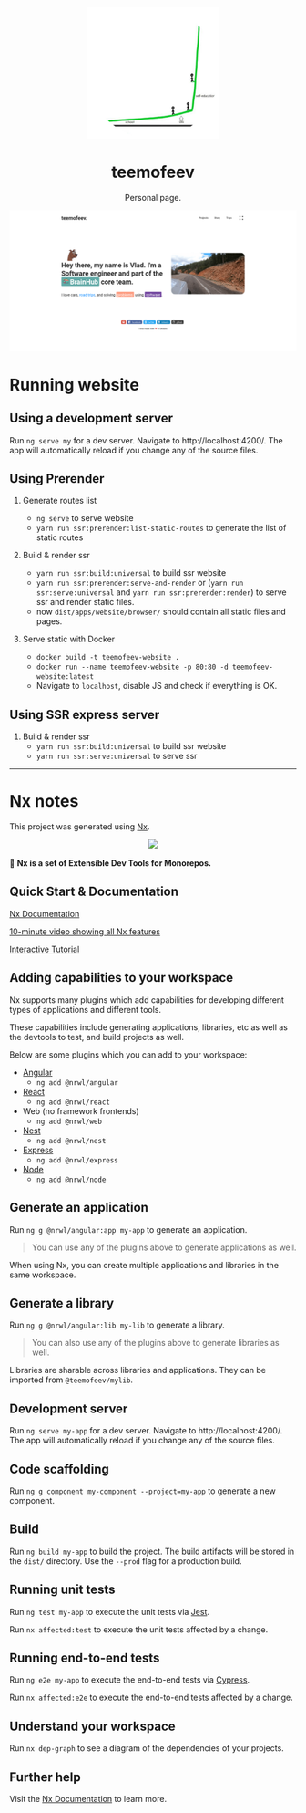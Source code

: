 <p align="center">
  <a href="http://ng.ant.design">
  <img src="./apps/website/src/assets/favicon.png" width="230">
  </a>
</p>

<h1 align="center">
<b>teemofeev</b>
</h1>


<div align="center">
Personal page.
</div>

![Website screenshot](./apps/website/src/assets/screenshot.png)


# Running website

## Using a development server

Run `ng serve my` for a dev server. Navigate to http://localhost:4200/. The app will automatically reload if you change any of the source files.


## Using Prerender

1. Generate routes list
   - `ng serve` to serve website
   - `yarn run ssr:prerender:list-static-routes` to generate the list of static routes

2. Build & render ssr
   - `yarn run ssr:build:universal` to build ssr website
   - `yarn run ssr:prerender:serve-and-render` or (`yarn run ssr:serve:universal` and `yarn run ssr:prerender:render`) to serve ssr and render static files.
   - now `dist/apps/website/browser/` should contain all static files and pages.

3. Serve static with Docker
   - `docker build -t teemofeev-website .`
   - `docker run --name teemofeev-website -p 80:80 -d teemofeev-website:latest`
   - Navigate to `localhost`, disable JS and check if everything is OK.


## Using SSR express server

1. Build & render ssr
   - `yarn run ssr:build:universal` to build ssr website
   - `yarn run ssr:serve:universal` to serve ssr

---

# Nx notes

This project was generated using [Nx](https://nx.dev).

<p align="center"><img src="https://raw.githubusercontent.com/nrwl/nx/master/nx-logo.png" width="450"></p>

🔎 **Nx is a set of Extensible Dev Tools for Monorepos.**

## Quick Start & Documentation

[Nx Documentation](https://nx.dev/angular)

[10-minute video showing all Nx features](https://nx.dev/angular/getting-started/what-is-nx)

[Interactive Tutorial](https://nx.dev/angular/tutorial/01-create-application)


## Adding capabilities to your workspace

Nx supports many plugins which add capabilities for developing different types of applications and different tools.

These capabilities include generating applications, libraries, etc as well as the devtools to test, and build projects as well.

Below are some plugins which you can add to your workspace:

- [Angular](https://angular.io)
  - `ng add @nrwl/angular`
- [React](https://reactjs.org)
  - `ng add @nrwl/react`
- Web (no framework frontends)
  - `ng add @nrwl/web`
- [Nest](https://nestjs.com)
  - `ng add @nrwl/nest`
- [Express](https://expressjs.com)
  - `ng add @nrwl/express`
- [Node](https://nodejs.org)
  - `ng add @nrwl/node`

## Generate an application

Run `ng g @nrwl/angular:app my-app` to generate an application.

> You can use any of the plugins above to generate applications as well.

When using Nx, you can create multiple applications and libraries in the same workspace.

## Generate a library

Run `ng g @nrwl/angular:lib my-lib` to generate a library.

> You can also use any of the plugins above to generate libraries as well.

Libraries are sharable across libraries and applications. They can be imported from `@teemofeev/mylib`.

## Development server

Run `ng serve my-app` for a dev server. Navigate to http://localhost:4200/. The app will automatically reload if you change any of the source files.

## Code scaffolding

Run `ng g component my-component --project=my-app` to generate a new component.

## Build

Run `ng build my-app` to build the project. The build artifacts will be stored in the `dist/` directory. Use the `--prod` flag for a production build.

## Running unit tests

Run `ng test my-app` to execute the unit tests via [Jest](https://jestjs.io).

Run `nx affected:test` to execute the unit tests affected by a change.

## Running end-to-end tests

Run `ng e2e my-app` to execute the end-to-end tests via [Cypress](https://www.cypress.io).

Run `nx affected:e2e` to execute the end-to-end tests affected by a change.

## Understand your workspace

Run `nx dep-graph` to see a diagram of the dependencies of your projects.

## Further help

Visit the [Nx Documentation](https://nx.dev/angular) to learn more.
